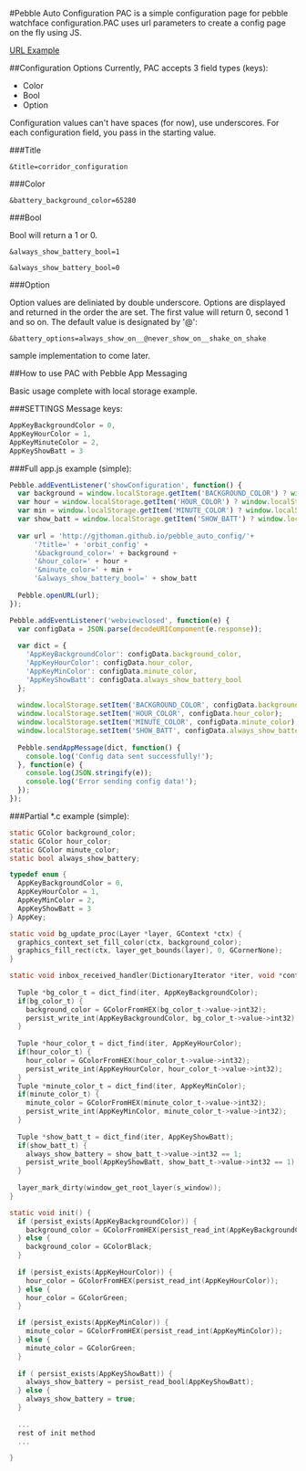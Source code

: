 #Pebble Auto Configuration
PAC is a simple configuration page for pebble watchface configuration.PAC uses url parameters to create a config page on the fly using JS.

[URL Example](http://gjthoman.github.io/pebble_auto_config/?title=corridor_configuration&battery_visibility_option=always_show__@never_show__show_on_shake&background_color=0&hour_color=65280&minute_color=65280&animate_seconds_bool=1)

##Configuration Options
Currently, PAC accepts 3 field types (keys):

* Color
* Bool
* Option

Configuration values can't have spaces (for now), use underscores. For each configuration field, you pass in the starting value.

###Title

`&title=corridor_configuration`

###Color

`&battery_background_color=65280`

###Bool

Bool will return a 1 or 0.

`&always_show_battery_bool=1`

`&always_show_battery_bool=0`

###Option

Option values are deliniated by double underscore. Options are displayed and returned in the order the are set. The first value will return 0, second 1 and so on. The default value is designated by '@':

`&battery_options=always_show_on__@never_show_on__shake_on_shake`

sample implementation to come later.

##How to use PAC with Pebble App Messaging

Basic usage complete with local storage example.

###SETTINGS Message keys:

```c
AppKeyBackgroundColor = 0,
AppKeyHourColor = 1,
AppKeyMinuteColor = 2,
AppKeyShowBatt = 3
```

###Full app.js example (simple):

```javascript
Pebble.addEventListener('showConfiguration', function() {
  var background = window.localStorage.getItem('BACKGROUND_COLOR') ? window.localStorage.getItem('BACKGROUND_COLOR') : 0;
  var hour = window.localStorage.getItem('HOUR_COLOR') ? window.localStorage.getItem('HOUR_COLOR') : 65280;
  var min = window.localStorage.getItem('MINUTE_COLOR') ? window.localStorage.getItem('MINUTE_COLOR') : 65280;
  var show_batt = window.localStorage.getItem('SHOW_BATT') ? window.localStorage.getItem('SHOW_BATT') : 1;
  
  var url = 'http://gjthoman.github.io/pebble_auto_config/'+
      '?title=' + 'orbit_config' +
      '&background_color=' + background +
      '&hour_color=' + hour +
      '&minute_color=' + min +
      '&always_show_battery_bool=' + show_batt
    
  Pebble.openURL(url);
});

Pebble.addEventListener('webviewclosed', function(e) {
  var configData = JSON.parse(decodeURIComponent(e.response));
  
  var dict = {
    'AppKeyBackgroundColor': configData.background_color,
    'AppKeyHourColor': configData.hour_color,
    'AppKeyMinColor': configData.minute_color,
    'AppKeyShowBatt': configData.always_show_battery_bool
  };
  
  window.localStorage.setItem('BACKGROUND_COLOR', configData.background_color);
  window.localStorage.setItem('HOUR_COLOR', configData.hour_color);
  window.localStorage.setItem('MINUTE_COLOR', configData.minute_color);
  window.localStorage.setItem('SHOW_BATT', configData.always_show_battery_bool);
  
  Pebble.sendAppMessage(dict, function() {
    console.log('Config data sent successfully!');
  }, function(e) {
    console.log(JSON.stringify(e));
    console.log('Error sending config data!');
  });
});
```

###Partial *.c example (simple):

```c
static GColor background_color;
static GColor hour_color;
static GColor minute_color;
static bool always_show_battery;

typedef enum {
  AppKeyBackgroundColor = 0,
  AppKeyHourColor = 1,
  AppKeyMinColor = 2,
  AppKeyShowBatt = 3
} AppKey;

static void bg_update_proc(Layer *layer, GContext *ctx) {
  graphics_context_set_fill_color(ctx, background_color);
  graphics_fill_rect(ctx, layer_get_bounds(layer), 0, GCornerNone);
}

static void inbox_received_handler(DictionaryIterator *iter, void *context) {
  
  Tuple *bg_color_t = dict_find(iter, AppKeyBackgroundColor);
  if(bg_color_t) {
    background_color = GColorFromHEX(bg_color_t->value->int32);
    persist_write_int(AppKeyBackgroundColor, bg_color_t->value->int32);
  }
  
  Tuple *hour_color_t = dict_find(iter, AppKeyHourColor);
  if(hour_color_t) {
    hour_color = GColorFromHEX(hour_color_t->value->int32);
    persist_write_int(AppKeyHourColor, hour_color_t->value->int32);
  }
  Tuple *minute_color_t = dict_find(iter, AppKeyMinColor);
  if(minute_color_t) {
    minute_color = GColorFromHEX(minute_color_t->value->int32);
    persist_write_int(AppKeyMinColor, minute_color_t->value->int32);
  }
  
  Tuple *show_batt_t = dict_find(iter, AppKeyShowBatt);
  if(show_batt_t) {
    always_show_battery = show_batt_t->value->int32 == 1;
    persist_write_bool(AppKeyShowBatt, show_batt_t->value->int32 == 1);
  }
  
  layer_mark_dirty(window_get_root_layer(s_window));
}

static void init() {
  if (persist_exists(AppKeyBackgroundColor)) {
    background_color = GColorFromHEX(persist_read_int(AppKeyBackgroundColor));    
  } else {
    background_color = GColorBlack;
  }
  
  if (persist_exists(AppKeyHourColor)) {
    hour_color = GColorFromHEX(persist_read_int(AppKeyHourColor));
  } else {
    hour_color = GColorGreen;
  }

  if (persist_exists(AppKeyMinColor)) {
    minute_color = GColorFromHEX(persist_read_int(AppKeyMinColor));
  } else {
    minute_color = GColorGreen;
  }
  
  if ( persist_exists(AppKeyShowBatt)) {
    always_show_battery = persist_read_bool(AppKeyShowBatt);
  } else {
    always_show_battery = true;
  }
  
  ...
  rest of init method
  ...

}
```



